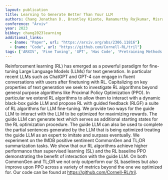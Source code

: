 ```yaml
---
layout: publication
title: Learning to Generate Better Than Your LLM
authors: Chang Jonathan D., Brantley Kiante, Ramamurthy Rajkumar, Misra Dipendra, Sun Wen
conference: "Arxiv"
year: 2023
bibkey: chang2023learning
additional_links:
  - {name: "Paper", url: "https://arxiv.org/abs/2306.11816"}
  - {name: "Code", url: "https://github.com/Cornell-RL/tril"}
tags: ['ARXIV', 'Fine Tuning', 'GPT', 'Has Code', 'Pretraining Methods', 'Reinforcement Learning', 'Supervised', 'Tools', 'Unsupervised']
---
```

Reinforcement learning (RL) has emerged as a powerful paradigm for fine-tuning Large Language Models (LLMs) for text generation. In particular recent LLMs such as ChatGPT and GPT-4 can engage in fluent conversations with users after finetuning with RL. Capitalizing on key properties of text generation we seek to investigate RL algorithms beyond general purpose algorithms like Proximal Policy Optimization (PPO). In particular we extend RL algorithms to allow them to interact with a dynamic black-box guide LLM and propose RL with guided feedback (RLGF) a suite of RL algorithms for LLM fine-tuning. We provide two ways for the guide LLM to interact with the LLM to be optimized for maximizing rewards. The guide LLM can generate text which serves as additional starting states for the RL optimization procedure. The guide LLM can also be used to complete the partial sentences generated by the LLM that is being optimized treating the guide LLM as an expert to imitate and surpass eventually. We experiment on the IMDB positive sentiment CommonGen and TL;DR summarization tasks. We show that our RL algorithms achieve higher performance than supervised learning (SL) and the RL baseline PPO demonstrating the benefit of interaction with the guide LLM. On both CommonGen and TL;DR we not only outperform our SL baselines but also improve upon PPO across a variety of metrics beyond the one we optimized for. Our code can be found at https://github.com/Cornell-RL/tril.
